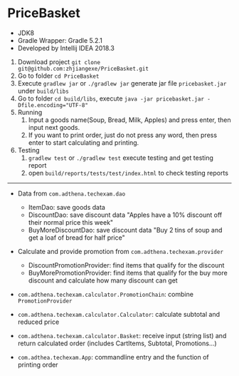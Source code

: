 # PriceBasket

- JDK8
- Gradle Wrapper: Gradle 5.2.1
- Developed by Intellij IDEA 2018.3

1. Download project `git clone git@github.com:zhjiangexe/PriceBasket.git`
2. Go to folder `cd PriceBasket`
3. Execute `gradlew jar` or `./gradlew jar` generate jar file `pricebasket.jar` under `build/libs`
4. Go to folder `cd build/libs`, execute `java -jar pricebasket.jar -Dfile.encoding="UTF-8"`
5. Running
    1. Input a goods name(Soup, Bread, Milk, Apples) and press enter, then input next goods.
    2. If you want to print order, just do not press any word, then press enter to start calculating and printing.
6. Testing
    1. `gradlew test` or `./gradlew test` execute testing and get testing report
    2. open `build/reports/tests/test/index.html` to check testing reports

---
- Data from `com.adthena.techexam.dao`
    - ItemDao: save goods data
    - DiscountDao: save discount data "Apples have a 10% discount off their normal price this week"
    - BuyMoreDiscountDao: save discount data "Buy 2 tins of soup and get a loaf of bread for half price"

- Calculate and provide promotion from `com.adthena.techexam.provider`
    - DiscountPromotionProvider: find items that qualify for the discount
    - BuyMorePromotionProvider: find items that qualify for the buy more discount and calculate how many discount can get

- `com.adthena.techexam.calculator.PromotionChain`: combine `PromotionProvider`
- `com.adthena.techexam.calculator.Calculator`: calculate subtotal and reduced price
- `com.adthena.techexam.calculator.Basket`: receive input (string list) and return calculated order (includes CartItems, Subtotal, Promotions...)
- `com.adthea.techexam.App`: commandline entry and the function of printing order

